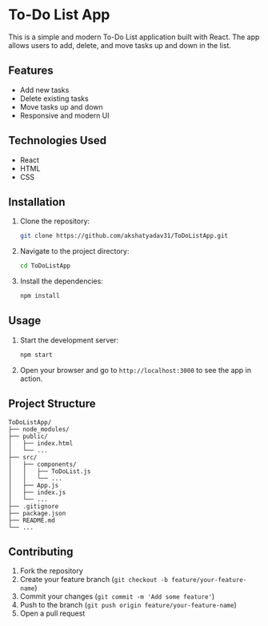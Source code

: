 

# To-Do List App

This is a simple and modern To-Do List application built with React. The app allows users to add, delete, and move tasks up and down in the list.

## Features

- Add new tasks
- Delete existing tasks
- Move tasks up and down
- Responsive and modern UI

## Technologies Used

- React
- HTML
- CSS

## Installation

1. Clone the repository:

    ```sh
    git clone https://github.com/akshatyadav31/ToDoListApp.git
    ```

2. Navigate to the project directory:

    ```sh
    cd ToDoListApp
    ```

3. Install the dependencies:

    ```sh
    npm install
    ```

## Usage

1. Start the development server:

    ```sh
    npm start
    ```

2. Open your browser and go to `http://localhost:3000` to see the app in action.

## Project Structure

```
ToDoListApp/
├── node_modules/
├── public/
│   ├── index.html
│   └── ...
├── src/
│   ├── components/
│   │   ├── ToDoList.js
│   │   └── ...
│   ├── App.js
│   ├── index.js
│   └── ...
├── .gitignore
├── package.json
├── README.md
└── ...
```

## Contributing

1. Fork the repository
2. Create your feature branch (`git checkout -b feature/your-feature-name`)
3. Commit your changes (`git commit -m 'Add some feature'`)
4. Push to the branch (`git push origin feature/your-feature-name`)
5. Open a pull request

```
